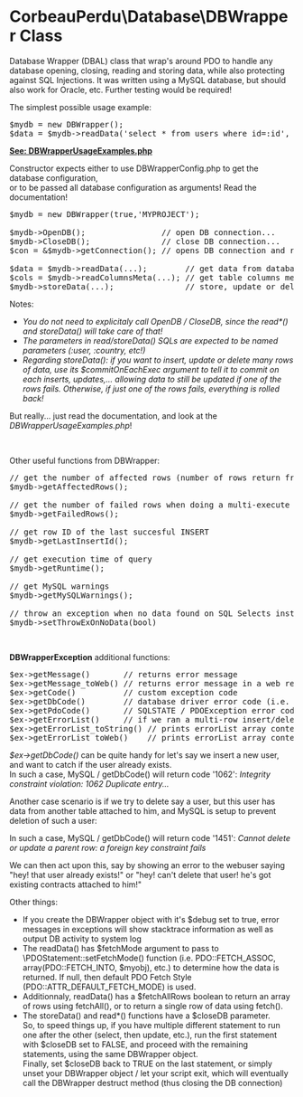 # CorbeauPerdu\Database\DBWrapper Class
Database Wrapper (DBAL) class that wrap's around PDO to handle any database opening, closing, reading and storing data, while also protecting against SQL Injections. It was written using a MySQL database, but should also work for Oracle, etc. Further testing would be required!

The simplest possible usage example:
<pre>
$mydb = new DBWrapper();
$data = $mydb->readData('select * from users where id=:id', 5); // returns an array holding row data where user id = 5
</pre>

<a href="https://github.com/ravenlost/PHP_DBWrapper/blob/master/UsageExamples/DBWrapperUsageExamples.php">**See: DBWrapperUsageExamples.php**</a>

Constructor expects either to use DBWrapperConfig.php to get the database configuration, <br/>
or to be passed all database configuration as arguments! Read the documentation!
<pre>
$mydb = new DBWrapper(true,'MYPROJECT');

$mydb->OpenDB();                // open DB connection...
$mydb->CloseDB();               // close DB connection...
$con = &$mydb->getConnection(); // opens DB connection and returns a PDO connection object; do as you will with it afterwards

$data = $mydb->readData(...);        // get data from database
$cols = $mydb->readColumnsMeta(...); // get table columns metadata
$mydb->storeData(...);               // store, update or delete data from database
</pre>
Notes: <br/>
 - _You do not need to explicitaly call OpenDB / CloseDB, since the read*() and storeData() will take care of that!_
 - *The parameters in read/storeData() SQLs are expected to be named parameters (:user, :country, etc!)*
 - *Regarding storeData(): if you want to insert, update or delete many rows of data, use its $commitOnEachExec argument to tell it to commit on each inserts, updates,... allowing data to still be updated if one of the rows fails. Otherwise, if just one of the rows fails, everything is rolled back!*

But really... just read the documentation, and look at the *DBWrapperUsageExamples.php*!

<br/>

Other useful functions from DBWrapper:
<pre>
// get the number of affected rows (number of rows return from SELECTS, also number of successful DELETES, INSERTS, etc)
$mydb->getAffectedRows();

// get the number of failed rows when doing a multi-execute statement
$mydb->getFailedRows();

// get row ID of the last succesful INSERT
$mydb->getLastInsertId();

// get execution time of query  
$mydb->getRuntime();

// get MySQL warnings
$mydb->getMySQLWarnings();

// throw an exception when no data found on SQL Selects instead of returning NULL ?
$mydb->setThrowExOnNoData(bool)
</pre>

<br/>

**DBWrapperException** additional functions:

<pre>
$ex->getMessage()       // returns error message
$ex->getMessage_toWeb() // returns error message in a web readable format (i.e. replaces '\n' with '&lt;br/>'
$ex->getCode()          // custom exception code
$ex->getDbCode()        // database driver error code (i.e. error codes returned by MySQL, and not PDO)
$ex->getPdoCode()       // SQLSTATE / PDOException error code
$ex->getErrorList()     // if we ran a multi-row insert/delete/update, and we've commited everyrow, the ones that failed will be in this retured array, along with the error messages
$ex->getErrorList_toString() // prints errorList array content with linebreaks (\n)
$ex->getErrorList_toWeb()    // prints errorList array content, formatted for the web (&lt;br/>)
</pre>

*$ex->getDbCode()* can be quite handy for let's say we insert a new user, and want to catch if the user already exists.<br/>
In such a case, MySQL / getDbCode() will return code '1062': *Integrity constraint violation: 1062 Duplicate entry...*

Another case scenario is if we try to delete say a user, but this user has data from another table attached to him, and MySQL is setup to prevent deletion of such a user:

In such a case, MySQL / getDbCode() will return code '1451': *Cannot delete or update a parent row: a foreign key constraint fails*

We can then act upon this, say by showing an error to the webuser saying "hey! that user already exists!" or "hey! can't delete that user! he's got existing contracts attached to him!"

Other things:<br/>
- If you create the DBWrapper object with it's $debug set to true, error messages in exceptions will show
  stacktrace information as well as output DB activity to system log
- The readData() has $fetchMode argument to pass to \PDOStatement::setFetchMode() function (i.e. PDO::FETCH_ASSOC, array(PDO::FETCH_INTO, $myobj), etc.) to determine how the data is returned.
   If null, then default PDO Fetch Style (PDO::ATTR_DEFAULT_FETCH_MODE) is used.
 - Additionnaly, readData() has a $fetchAllRows boolean to return an array of rows using fetchAll(), or to return a single row of data using fetch().
- The storeData() and read*() functions have a $closeDB parameter.<br/>
  So, to speed things up, if you have multiple different statement to run one after the other (select, then update, etc.),
  run the first statement with $closeDB set to FALSE, and proceed with the remaining statements, using the same DBWrapper object.<br/>
  Finally, set $closeDB back to TRUE on the last statement, or simply unset your DBWrapper object / let your script exit,
  which will eventually call the DBWrapper destruct method (thus closing the DB connection)
